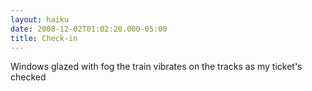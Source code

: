 ```yaml
---
layout: haiku
date: 2008-12-02T01:02:20.000-05:00
title: Check-in
---
```


Windows glazed with fog
the train vibrates on the tracks
as my ticket's checked
